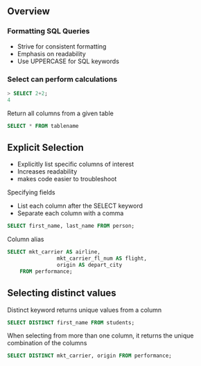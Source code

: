 ## Overview

### Formatting SQL Queries

- Strive for consistent formatting
- Emphasis on readability
- Use UPPERCASE for SQL keywords

### Select can perform calculations

```SQL
> SELECT 2+2;
4
```

Return all columns from a given table

```SQL
SELECT * FROM tablename
```

## Explicit Selection

- Explicitly list specific columns of interest
- Increases readability
- makes code easier to troubleshoot

Specifying fields

- List each column after the SELECT keyword
- Separate each column with a comma

```SQL
SELECT first_name, last_name FROM person;
```

Column alias

```SQL
SELECT mkt_carrier AS airline,
				mkt_carrier_fl_num AS flight,
				origin AS depart_city
	FROM performance;
```

## Selecting distinct values

Distinct keyword returns unique values from a column

```SQL
SELECT DISTINCT first_name FROM students;
```

When selecting from more than one column, it returns the unique combination of the columns

```SQL
SELECT DISTINCT mkt_carrier, origin FROM performance;
```